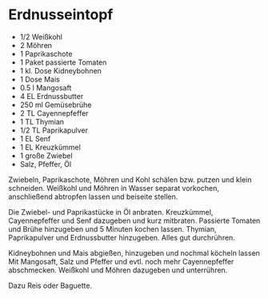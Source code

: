 Erdnusseintopf
==============

* 1/2 Weißkohl
* 2 Möhren
* 1 Paprikaschote
* 1 Paket passierte Tomaten
* 1 kl. Dose Kidneybohnen
* 1 Dose Mais
* 0.5 l Mangosaft
* 4 EL Erdnussbutter
* 250 ml Gemüsebrühe
* 2 TL Cayennepfeffer
* 1 TL Thymian
* 1/2 TL Paprikapulver
* 1 EL Senf
* 1 EL Kreuzkümmel
* 1 große Zwiebel
* Salz, Pfeffer, Öl

Zwiebeln, Paprikaschote, Möhren und Kohl schälen bzw. putzen und klein
schneiden. Weißkohl und Möhren in Wasser separat vorkochen, anschließend
abtropfen lassen und beiseite stellen.

Die Zwiebel- und Paprikastücke in Öl anbraten. Kreuzkümmel, Cayennepfeffer und
Senf dazugeben und kurz mitbraten. Passierte Tomaten und Brühe hinzugeben und
5 Minuten kochen lassen. Thymian, Paprikapulver und Erdnussbutter hinzugeben.
Alles gut durchrühren.

Kidneybohnen und Mais abgießen, hinzugeben und nochmal köcheln lassen Mit
Mangosaft, Salz und Pfeffer und evtl. noch mehr Cayennepfeffer abschmecken.
Weißkohl und Möhren dazugeben und unterrühren.

Dazu Reis oder Baguette.
